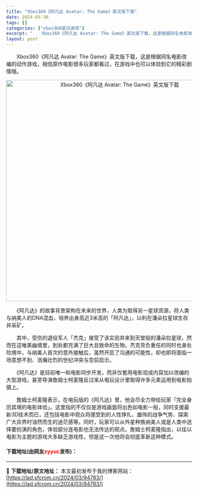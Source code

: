 ```yaml
---
title: "Xbox360《阿凡达 Avatar: The Game》英文版下载"
date: 2024-03-30
tags: []
categories: ["xbox360英日游戏"]
excerpt: "　　Xbox360《阿凡达 Avatar: The Game》英文版下载，这是根据同名电影改编的动作游戏，相信原作电影很多玩家都看过，在游戏中也可以体验到它的精彩剧情哦。 　　《阿凡达》的故事背景架构在未来的世界，人类为取得另一星球资源，将人类与纳美人的DNA混血，培养出身高近3米高的「阿凡达」，以&hellip;"
layout: post
---
```


 <p>　　Xbox360《阿凡达 Avatar: The Game》英文版下载，这是根据同名电影改编的动作游戏，相信原作电影很多玩家都看过，在游戏中也可以体验到它的精彩剧情哦。</p> <p align="center"><img align="" border="0" src="https://lad.sfcrom.cn/wp-content/uploads/2024/03/20240330_6607da9949f4c.webp" width="600" alt="Xbox360《阿凡达 Avatar: The Game》英文版下载" /></p> <p>　　《阿凡达》的故事背景架构在未来的世界，人类为取得另一星球资源，将人类与纳美人的DNA混血，培养出身高近3米高的「阿凡达」，以利在潘朵拉星球生存并采矿。</p> <p>　　其中，受伤的退役军人「杰克」接受了该实验并来到天堂般的潘朵拉星球，然而在这唯美幽境里，到处都充满了巨大且致命的生物。杰克背负重任的同时也身处险境中，与纳美人首次的意外接触后，虽然开启了沟通的可能性，却也即将面临一场意想不到、浩瀚壮烈的世纪冲突与空前启示。</p> <p>　　《阿凡达》是目前唯一和电影同步开发，而非仅套用电影现成内容加以改编的大型游戏，甚至导演詹姆士柯麦隆反过来从电玩设计里取得许多元素运用到电影拍摄上。</p> <p>　　詹姆士柯麦隆表示，在电玩版的《阿凡达》里，他会尽全力带给玩家「完全身历其境的电影体验」。这里指的不仅仅是游戏画面将出色如电影一般，同时支援最新3D技术而已，还包括电影中观众将感受到的人性挣扎、雄伟的战争气势、探索广大异界时油然而生的迷茫感等。同时，玩家可以从外星种族纳美人或是人类中选择要扮演的角色，体验部分连电影也无法传达的观点。詹姆士柯麦隆指出，以往以电影为主题的游戏大多缺乏游戏性，但是这一次他将会彻底革新这种模式。</p> <p><h4>下载地址(由网友<font color="red">zyyuc</font>发布)：</h4></p> 

---
📖 **下载地址/原文地址：** 本文最初发布于我的博客网站：[https://lad.sfcrom.cn/2024/03/94783/](https://lad.sfcrom.cn/2024/03/94783/)
